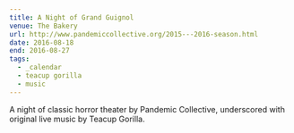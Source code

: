 ```yaml
---
title: A Night of Grand Guignol
venue: The Bakery
url: http://www.pandemiccollective.org/2015---2016-season.html
date: 2016-08-18
end: 2016-08-27
tags:
  - _calendar
  - teacup gorilla
  - music
---
```


A night of classic horror theater
by Pandemic Collective,
underscored with original live music
by Teacup Gorilla.
